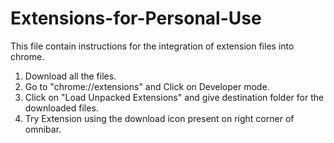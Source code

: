 # Extensions-for-Personal-Use
This file contain instructions for the integration of extension files into chrome.
1. Download all the files.
2. Go to "chrome://extensions" and Click on Developer mode.
3. Click on "Load Unpacked Extensions" and give destination folder for the downloaded files.
4. Try Extension using the download icon present on right corner of omnibar.
